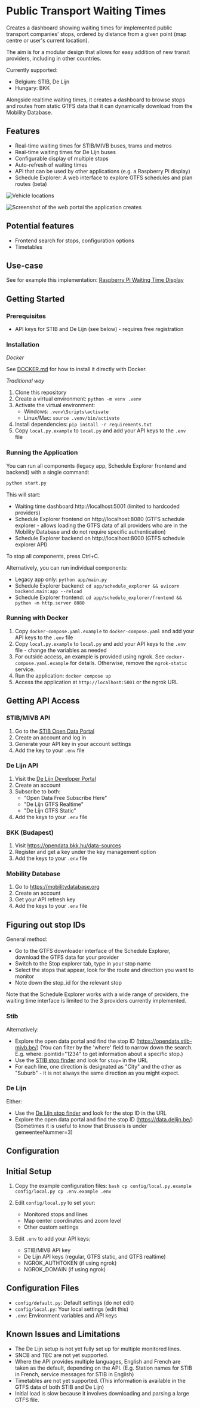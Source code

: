 
# Public Transport Waiting Times

Creates a dashboard showing waiting times for implemented public transport companies' stops, ordered by distance from a given point (map centre or user's current location).

The aim is for a modular design that allows for easy addition of new transit providers, including in other countries.

Currently supported:
- Belgium: STIB, De Lijn
- Hungary: BKK

Alongside realtime waiting times, it creates a dashboard to browse stops and routes from static GTFS data that it can dynamically download from the Mobility Database.

## Features
- Real-time waiting times for STIB/MIVB buses, trams and metros
- Real-time waiting times for De Lijn buses
- Configurable display of multiple stops
- Auto-refresh of waiting times
- API that can be used by other applications (e.g. a Raspberry Pi display)
- Schedule Explorer: A web interface to explore GTFS schedules and plan routes (beta)

![Vehicle locations](docs/images/vehicle_tracking_on_the_frontend.png)

![Screenshot of the web portal the application creates](docs/images/webportal.png)

## Potential features
- Frontend search for stops, configuration options
- Timetables

## Use-case
See for example this implementation: [Raspberry Pi Waiting Time Display](https://github.com/bdamokos/rpi_waiting_time_display)


## Getting Started

### Prerequisites

- API keys for STIB and De Lijn (see below) - requires free registration

### Installation
*Docker*

See [DOCKER.md](DOCKER.md) for how to install it directly with Docker.

*Traditional way*
1. Clone this repository
2. Create a virtual environment: `python -m venv .venv`
3. Activate the virtual environment:
   - Windows: `.venv\Scripts\activate`
   - Linux/Mac: `source .venv/bin/activate`
4. Install dependencies: `pip install -r requirements.txt`
5. Copy `local.py.example` to `local.py` and add your API keys to the `.env` file

### Running the Application

You can run all components (legacy app, Schedule Explorer frontend and backend) with a single command:

```bash
python start.py
```

This will start:
- Waiting time dashboard http://localhost:5001 (limited to hardcoded providers)
- Schedule Explorer frontend on http://localhost:8080 (GTFS schedule explorer - allows loading the GTFS data of all providers who are in the Mobility Database and do not require specific authentication)
- Schedule Explorer backend on http://localhost:8000 (GTFS schedule explorer API)

To stop all components, press Ctrl+C.

Alternatively, you can run individual components:
- Legacy app only: `python app/main.py`
- Schedule Explorer backend: `cd app/schedule_explorer && uvicorn backend.main:app --reload`
- Schedule Explorer frontend: `cd app/schedule_explorer/frontend && python -m http.server 8080`

### Running with Docker

1. Copy `docker-compose.yaml.example` to `docker-compose.yaml` and add your API keys to the `.env` file
2. Copy `local.py.example` to `local.py` and add your API keys to the `.env` file - change the variables as needed
3. For outside access, an example is provided using ngrok. See `docker-compose.yaml.example` for details. Otherwise, remove the `ngrok-static` service.
4. Run the application: `docker compose up`
5. Access the application at `http://localhost:5001` or the ngrok URL

## Getting API Access

### STIB/MIVB API

1. Go to the [STIB Open Data Portal](https://opendata.stib-mivb.be/)
2. Create an account and log in
3. Generate your API key in your account settings
4. Add the key to your `.env` file

### De Lijn API

1. Visit the [De Lijn Developer Portal](https://data.delijn.be/)
2. Create an account
3. Subscribe to both:
   - "Open Data Free Subscribe Here" 
   - "De Lijn GTFS Realtime"
   - "De Lijn GTFS Static"
4. Add the keys to your `.env` file

### BKK (Budapest)

1. Visit https://opendata.bkk.hu/data-sources
2. Register and get a key under the key management option
3. Add the keys to your `.env` file

### Mobility Database

1. Go to https://mobilitydatabase.org
2. Create an account
3. Get your API refresh key
4. Add the keys to your `.env` file


## Figuring out stop IDs

General method:

- Go to the GTFS downloader interface of the Schedule Explorer, download the GTFS data for your provider
- Switch to the Stop explorer tab, type in your stop name
- Select the stops that appear, look for the route and direction you want to monitor
- Note down the stop_id for the relevant stop

Note that the Schedule Explorer works with a wide range of providers, the waiting time interface is limited to the 3 providers currently implemented.
  
### Stib
Alternatively:
- Explore the open data portal and find the stop ID (https://opendata.stib-mivb.be/) (You can filter by the 'where' field to narrow down the search. E.g. where: pointid="1234" to get information about a specific stop.)
- Use the [STIB stop finder](https://www.stib-mivb.be/index.htm?l=fr) and look for `stop=` in the URL
- For each line, one direction is designated as "City" and the other as "Suburb" - it is not always the same direction as you might expect.

### De Lijn
Either:
- Use the [De Lijn stop finder](https://www.delijn.be/nl/haltes/) and look for the stop ID in the URL
- Explore the open data portal and find the stop ID (https://data.delijn.be/) (Sometimes it is useful to know that Brussels is under gemeenteeNummer=3)

## Configuration

## Initial Setup

1. Copy the example configuration files:   ```bash
   cp config/local.py.example config/local.py
   cp .env.example .env   ```

2. Edit `config/local.py` to set your:
   - Monitored stops and lines
   - Map center coordinates and zoom level
   - Other custom settings

3. Edit `.env` to add your API keys:
   - STIB/MIVB API key
   - De Lijn API keys (regular, GTFS static, and GTFS realtime)
   - NGROK_AUTHTOKEN (if using ngrok)
   - NGROK_DOMAIN (if using ngrok)

## Configuration Files

- `config/default.py`: Default settings (do not edit)
- `config/local.py`: Your local settings (edit this)
- `.env`: Environment variables and API keys

## Known Issues and Limitations

- The De Lijn setup is not yet fully set up for multiple monitored lines.
- SNCB and TEC are not yet supported.
- Where the API provides multiple languages, English and French are taken as the default, depending on the API. (E.g. Station names for STIB in French, service messages for STIB in English)
- Timetables are not yet supported. (This information is available in the GTFS data of both STIB and De Lijn)
- Initial load is slow because it involves downloading and parsing a large GTFS file.

